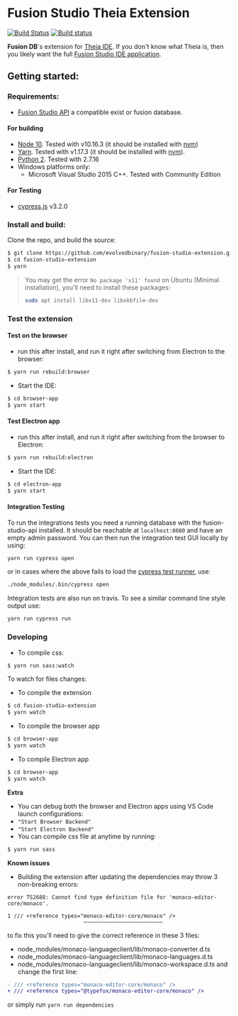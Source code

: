 # Fusion Studio Theia Extension
[![Build Status](https://travis-ci.com/evolvedbinary/fusion-studio-extension.svg?branch=master)](https://travis-ci.com/evolvedbinary/fusion-studio-extension)
[![Build status](https://ci.appveyor.com/api/projects/status/3fxvhf0k0cjjcukv/branch/master?svg=true)](https://ci.appveyor.com/project/AdamRetter/fusion-studio-extension/branch/master)

**Fusion DB**'s extension for [Theia IDE](https://theia-ide.org).
If you don't know what Theia is, then you likely want the full [Fusion Studio IDE application](https://github.com/evolvedbinary/fusion-studio).



## Getting started:
### Requirements:
*   [Fusion Studio API](https://github.com/evolvedbinary/fusion-studio-api) a compatible exist or fusion database.

#### For building
*   [Node 10](https://nodejs.org/dist/v10.16.3/). Tested with v10.16.3 (it should be installed with [nvm](https://github.com/nvm-sh/nvm))
*   [Yarn](https://yarnpkg.com). Tested with v1.17.3 (it should be installed with [nvm](https://github.com/nvm-sh/nvm)).
*   [Python 2](https://www.python.org/). Tested with 2.7.16
*   Windows platforms only:
    *   Microsoft Visual Studio 2015 C++. Tested with Community Edition

#### For Testing
*   [cypress.js](https://www.cypress.io) v3.2.0    



### Install and build:
Clone the repo, and build the source:
```bash
$ git clone https://github.com/evolvedbinary/fusion-studio-extension.git
$ cd fusion-studio-extension
$ yarn
```

> You may get the error `No package 'x11' found` on Ubuntu (Minimal installation), you'll need to install these packages:
> ```bash
> sudo apt install libx11-dev libxkbfile-dev
> ```

### Test the extension
#### Test on the browser
*   run this after install, and run it right after switching from Electron to the browser:
```bash
$ yarn run rebuild:browser
```
*   Start the IDE:
```bash
$ cd browser-app
$ yarn start
```
#### Test Electron app
*   run this after install, and run it right after switching from the browser to Electron:
```bash
$ yarn run rebuild:electron
```
*   Start the IDE:
```bash
$ cd electron-app
$ yarn start
```

#### Integration Testing
To run the integrations tests you need a running database with the fusion-studio-api installed. It should be reachable at `localhost:8080` and have an empty admin password. You can then run the integration test GUI locally by using:
```bash
yarn run cypress open
```
or in cases where the above fails to load the [cypress test runner](https://docs.cypress.io/guides/core-concepts/test-runner.html#Overview), use:
```bash
./node_modules/.bin/cypress open
```

Integration tests are also run on travis. To see a similar command line style output use:
```bash
yarn run cypress run
```
### Developing
*   To compile css:
```bash
$ yarn run sass:watch
```
To watch for files changes:
*   To compile the extension
```bash
$ cd fusion-studio-extension
$ yarn watch
```
*   To compile the browser app
```bash
$ cd browser-app
$ yarn watch
```
*   To compile Electron app
```bash
$ cd browser-app
$ yarn watch
```

**Extra**
-   You can debug both the browser and Electron apps using VS Code launch configurations:
  -   `"Start Browser Backend"`
  -   `"Start Electron Backend"`
-   You can compile css file at anytime by running:
```bash
$ yarn run sass
```
**Known issues**
-   Building the extension after updating the dependencies may throw 3 non-breaking errors:
```
error TS2688: Cannot find type definition file for 'monaco-editor-core/monaco'.

1 /// <reference types="monaco-editor-core/monaco" />
                        ~~~~~~~~~~~~~~~~~~~~~~~~~
```
to fix this you'll need to give the correct reference in these 3 files:
  -   node_modules/monaco-languageclient/lib/monaco-converter.d.ts
  -   node_modules/monaco-languageclient/lib/monaco-languages.d.ts
  -   node_modules/monaco-languageclient/lib/monaco-workspace.d.ts
and change the first line:
```diff
- /// <reference types="monaco-editor-core/monaco" />
+ /// <reference types="@typefox/monaco-editor-core/monaco" />
```
or simply run `yarn run dependencies`

